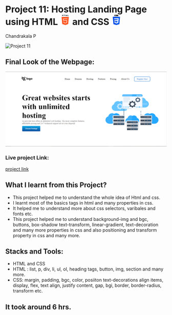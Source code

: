 # Project 11: Hosting Landing Page using HTML ![](./final-look/html-5.png) and CSS ![](./final-look/css-3.png)

Chandrakala P

![Project 11](https://img.shields.io/badge/Project%20-11-green)

## Final Look of the Webpage:

![Final Look of the Website](./final-look/final.PNG)

### Live project Link:

[project link](https://hosting-landing-page-project11.netlify.app/)

## What I learnt from this Project?

- This project helped me to understand the whole idea of Html and css.
- I learnt most of the basics tags in html and many properties in css.
- It helped me to understand more about css selectors, varibales and fonts etc.
- This project helped me to understand background-img and bgc, buttons, box-shadow text-transform, linear-gradient, text-decoration and many more properties in css and also positioning and transform property in css and many more.

## Stacks and Tools:

- HTML and CSS
- HTML : list, p, div, li, ul, ol, heading tags, button, img, section and many more.
- CSS: margin, padding, bgc, color, posiiton text-decorations align items, display, flex, text align, justify content, gap, bgi, border, border-radius, transform etc.

## It took around 6 hrs.
